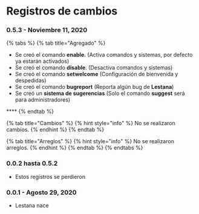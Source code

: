 # Registros de cambios

### 0.5.3 - Noviembre 11, 2020

{% tabs %}
{% tab title="Agregado" %}
* Se creó el comando **enable.** \(Activa comandos y sistemas, por defecto ya estarán activados\)
* Se creó el comando **disable**. \(Desactiva comandos y sistemas\)
* Se creó el comando **setwelcome** \(Configuración de bienvenida y despedidas\)
* Se creó el comando **bugreport** \(Reporta algún bug de **Lestana**\)
* Se creó un **sistema de sugerencias** \(Solo el comando **suggest** será para administradores\)

\*\*\*\*
{% endtab %}

{% tab title="Cambios" %}
{% hint style="info" %}
No se realizaron cambios.
{% endhint %}
{% endtab %}

{% tab title="Arreglos" %}
{% hint style="info" %}
No se realizaron arreglos.
{% endhint %}
{% endtab %}
{% endtabs %}

### 0.0.2 hasta 0.5.2

* Estos registros se perdieron

### 0.0.1 - Agosto 29, 2020

* Lestana nace


